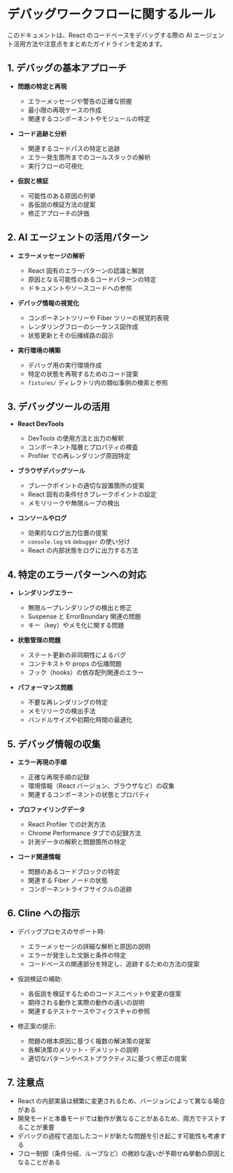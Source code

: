 # デバッグワークフローに関するルール

このドキュメントは、React のコードベースをデバッグする際の AI エージェント活用方法や注意点をまとめたガイドラインを定めます。

## 1. デバッグの基本アプローチ

*   **問題の特定と再現**
    *   エラーメッセージや警告の正確な把握
    *   最小限の再現ケースの作成
    *   関連するコンポーネントやモジュールの特定

*   **コード追跡と分析**
    *   関連するコードパスの特定と追跡
    *   エラー発生箇所までのコールスタックの解析
    *   実行フローの可視化

*   **仮説と検証**
    *   可能性のある原因の列挙
    *   各仮説の検証方法の提案
    *   修正アプローチの評価

## 2. AI エージェントの活用パターン

*   **エラーメッセージの解析**
    *   React 固有のエラーパターンの認識と解説
    *   原因となる可能性のあるコードパターンの特定
    *   ドキュメントやソースコードへの参照

*   **デバッグ情報の視覚化**
    *   コンポーネントツリーや Fiber ツリーの視覚的表現
    *   レンダリングフローのシーケンス図作成
    *   状態更新とその伝播経路の図示

*   **実行環境の構築**
    *   デバッグ用の実行環境作成
    *   特定の状態を再現するためのコード提案
    *   `fixtures/` ディレクトリ内の類似事例の検索と参照

## 3. デバッグツールの活用

*   **React DevTools**
    *   DevTools の使用方法と出力の解釈
    *   コンポーネント階層とプロパティの検査
    *   Profiler での再レンダリング原因特定

*   **ブラウザデバッグツール**
    *   ブレークポイントの適切な設置箇所の提案
    *   React 固有の条件付きブレークポイントの設定
    *   メモリリークや無限ループの検出

*   **コンソールやログ**
    *   効果的なログ出力位置の提案
    *   `console.log` vs `debugger` の使い分け
    *   React の内部状態をログに出力する方法

## 4. 特定のエラーパターンへの対応

*   **レンダリングエラー**
    *   無限ループレンダリングの検出と修正
    *   Suspense と ErrorBoundary 関連の問題
    *   キー（key）やメモ化に関する問題

*   **状態管理の問題**
    *   ステート更新の非同期性によるバグ
    *   コンテキストや props の伝播問題
    *   フック（hooks）の依存配列関連のエラー

*   **パフォーマンス問題**
    *   不要な再レンダリングの特定
    *   メモリリークの検出手法
    *   バンドルサイズや初期化時間の最適化

## 5. デバッグ情報の収集

*   **エラー再現の手順**
    *   正確な再現手順の記録
    *   環境情報（React バージョン、ブラウザなど）の収集
    *   関連するコンポーネントの状態とプロパティ

*   **プロファイリングデータ**
    *   React Profiler での計測方法
    *   Chrome Performance タブでの記録方法
    *   計測データの解釈と問題箇所の特定

*   **コード関連情報**
    *   問題のあるコードブロックの特定
    *   関連する Fiber ノードの状態
    *   コンポーネントライフサイクルの追跡

## 6. Cline への指示

*   デバッグプロセスのサポート時:
    *   エラーメッセージの詳細な解析と原因の説明
    *   エラーが発生した文脈と条件の特定
    *   コードベースの関連部分を特定し、追跡するための方法の提案

*   仮説検証の補助:
    *   各仮説を検証するためのコードスニペットや変更の提案
    *   期待される動作と実際の動作の違いの説明
    *   関連するテストケースやフィクスチャの参照

*   修正案の提示:
    *   問題の根本原因に基づく複数の解決策の提案
    *   各解決策のメリット・デメリットの説明
    *   適切なパターンやベストプラクティスに基づく修正の提案

## 7. 注意点

*   React の内部実装は頻繁に変更されるため、バージョンによって異なる場合がある
*   開発モードと本番モードでは動作が異なることがあるため、両方でテストすることが重要
*   デバッグの過程で追加したコードが新たな問題を引き起こす可能性も考慮する
*   フロー制御（条件分岐、ループなど）の微妙な違いが予期せぬ挙動の原因となることがある
